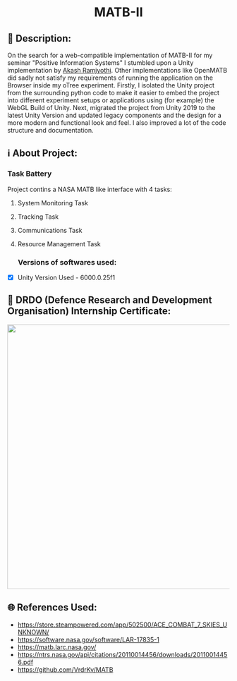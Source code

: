 <h1 align="center">MATB-II</h1>

## 📜 Description:
On the search for a web-compatible implementation of MATB-II for my seminar "Positive Information Systems" I stumbled upon a Unity implementation by [Akash Ramjyothi](https://github.com/Akash-Ramjyothi).
Other implementations like OpenMATB did sadly not satisfy my requirements of running the application on the Browser inside my oTree experiment.
Firstly, I isolated the Unity project from the surrounding python code to make it easier to embed the project into different experiment setups or applications using (for example) the WebGL Build of Unity.
Next, migrated the project from Unity 2019 to the latest Unity Version and updated legacy components and the design for a more modern and functional look and feel. I also improved a lot of the code structure and documentation.
   
## ℹ️ About Project:
### Task Battery
Project contins a NASA MATB like interface with 4 tasks:
1. System Monitoring Task
2. Tracking Task
3. Communications Task
4. Resource Management Task
   
   ### Versions of softwares used:
- [x] Unity Version Used - 6000.0.25f1
  
   
## 📃 DRDO (Defence Research and Development Organisation) Internship Certificate:
<p align="center">
<img src="https://user-images.githubusercontent.com/54114888/143779771-97d3e745-3353-4376-b8e0-3af49cba23eb.png" width="600" height="">
</p>

## 🌐 References Used:
- https://store.steampowered.com/app/502500/ACE_COMBAT_7_SKIES_UNKNOWN/
- https://software.nasa.gov/software/LAR-17835-1
- https://matb.larc.nasa.gov/
- https://ntrs.nasa.gov/api/citations/20110014456/downloads/20110014456.pdf   
- https://github.com/VrdrKv/MATB
